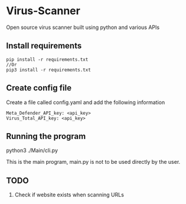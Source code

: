 # Virus-Scanner
Open source virus scanner built using python and various APIs

## Install requirements 
```
pip install -r requirements.txt
//Or 
pip3 install -r requirements.txt
```

## Create config file 
Create a file called config.yaml and add the following information 
```
Meta_Defender_API_key: <api_key>
Virus_Total_API_key: <api_key>
```


## Running the program

python3 ./Main/cli.py

This is the main program, main.py is not to be used directly by the user.

## TODO 
1. Check if website exists when scanning URLs
